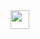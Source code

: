 
<a href="https://heroku.com/deploy?template=https://github.com/lucky24rohilla/LakshayExtractor">
     <img height="30px" src="https://img.shields.io/badge/Deploy%20To%20Heroku-blueviolet?style=for-the-badge&logo=heroku">
  </a>
